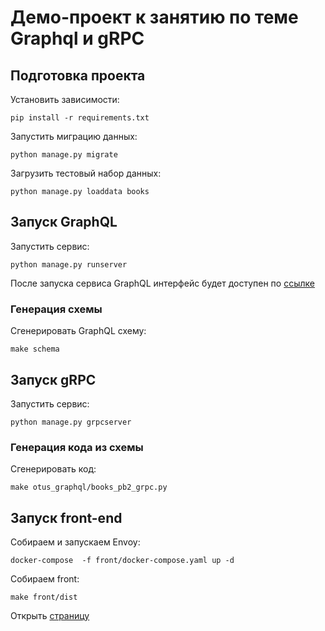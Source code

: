 # Демо-проект к занятию по теме Graphql и gRPC

## Подготовка проекта

Установить зависимости:

```shell script
pip install -r requirements.txt
```

Запустить миграцию данных:

```shell script
python manage.py migrate
```

Загрузить тестовый набор данных:

```shell script
python manage.py loaddata books
```

## Запуск GraphQL

Запустить сервис:

```shell script
python manage.py runserver
```

После запуска сервиса GraphQL интерфейс будет доступен
по [ссылке](http://127.0.0.1:8000/graphql)

### Генерация схемы

Сгенерировать GraphQL схему:

```shell script
make schema
```

## Запуск gRPC

Запустить сервис:

```shell script
python manage.py grpcserver
```

### Генерация кода из схемы

Сгенерировать код:

```shell script
make otus_graphql/books_pb2_grpc.py
```

## Запуск front-end

Собираем и запускаем Envoy:

```shell script
docker-compose  -f front/docker-compose.yaml up -d
```

Собираем front:

```shell script
make front/dist
```

Открыть [страницу](front/index.html)